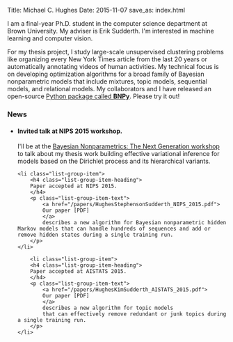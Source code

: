 Title: Michael C. Hughes
Date: 2015-11-07
save_as: index.html

I am a final-year Ph.D. student in the computer science department at Brown University. My adviser is Erik Sudderth. I'm interested in machine learning and computer vision.

For my thesis project, I study large-scale unsupervised clustering problems like 
organizing every New York Times article from the last 20 years or 
automatically annotating videos of human activities.
My technical focus is on developing optimization algorithms for a broad family of Bayesian nonparametric models that include mixtures, topic models, sequential models, and relational models. My collaborators and I have released an open-source
<a href="http://bitbucket.org/michaelchughes/bnpy-dev/">
Python package called <strong>BNPy</strong></a>.
Please try it out!

### News

<ul class="list-group">
	<li class="list-group-item">
		<h4 class="list-group-item-heading">
		Invited talk at NIPS 2015 workshop.
		</h4>
		<p class="list-group-item-text">
			I'll be at the <a href="https://sites.google.com/site/nipsbnp2015">
			Bayesian Nonparametrics: The Next Generation workshop </a>
			to talk about my thesis work building 
			effective variational inference for models based 
			on the Dirichlet process and its hierarchical variants.
		</p>
	</li>


	<li class="list-group-item">
		<h4 class="list-group-item-heading">
		Paper accepted at NIPS 2015.
		</h4>
		<p class="list-group-item-text">
			<a href="/papers/HughesStephensonSudderth_NIPS_2015.pdf">
			Our paper [PDF] 
			</a>
			describes a new algorithm for Bayesian nonparametric hidden Markov models that can handle hundreds of sequences and add or remove hidden states during a single training run.
		</p>
	</li>

		<li class="list-group-item">
		<h4 class="list-group-item-heading">
		Paper accepted at AISTATS 2015.
		</h4>
		<p class="list-group-item-text">
			<a href="/papers/HughesKimSudderth_AISTATS_2015.pdf">
			Our paper [PDF] 
			</a>
			describes a new algorithm for topic models
			that can effectively remove redundant or junk topics during a single training run.
		</p>
	</li>

	
</ul>
